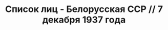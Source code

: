 ---
title: Список лиц - Белорусская ССР // 7 декабря 1937 года
description: РГАСПИ, ф.17, оп.171, дело 413, лист 201
images:
- /disk/pictures/v05/17-171-413-201.jpg
- /disk/pictures/v05/17-171-413-202.jpg
- /disk/pictures/v05/17-171-413-203.jpg
- /disk/pictures/v05/17-171-413-204.jpg
- /disk/pictures/v05/17-171-413-205.jpg
- /disk/pictures/v05/17-171-413-206.jpg
---